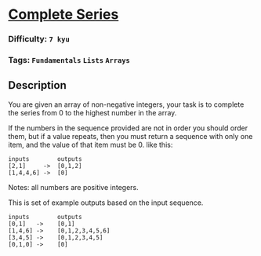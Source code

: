 # [Complete Series](https://www.codewars.com/kata/580a4001d6df740d61000301)

### Difficulty: `7 kyu`

### Tags: `Fundamentals` `Lists` `Arrays`

## Description

You are given an array of non-negative integers, your task is to complete the series from 0 to the highest number in the array.

If the numbers in the sequence provided are not in order you should order them, but if a value repeats, then you must return a sequence with only one item, and the value of that item must be 0. like this:

```
inputs        outputs
[2,1]     ->  [0,1,2]
[1,4,4,6] ->  [0]
```

Notes: all numbers are positive integers.

This is set of example outputs based on the input sequence.

```
inputs        outputs
[0,1]   ->    [0,1]
[1,4,6] ->    [0,1,2,3,4,5,6]
[3,4,5] ->    [0,1,2,3,4,5]
[0,1,0] ->    [0]
```